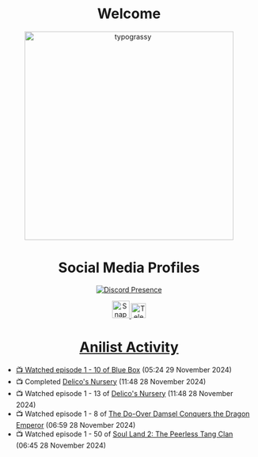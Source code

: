 <div align="center">

# Welcome
<a href="https://github.com/kawarimidoll/typograssy">
    <img alt="typograssy" src="https://typograssy.deno.dev/api?text=%E3%82%88%E3%81%86%E3%81%93%E3%81%9D%E3%81%BF%E3%81%AA%E3%81%95%E3%82%93%20-%20Sheby--&&l0=none&l1=82d9d0&l2=027353&l3=038c4c&l4=01402e&bg=none&frame=none&speed=100&comment=" width="421.99">
</a>

</div>

<div align="center">

# Social Media Profiles

[![Discord Presence](https://lanyard.cnrad.dev/api/612532963938271232)](https://discord.com/users/612532963938271232)


<a href="https://www.snapchat.com/add/a.sheby" title="Snapchat Profile">
    <img src="https://www.freepnglogos.com/uploads/snapchat-logo-png-0.png" width="35" alt="Snapchat Logo" />


<a href="https://t.me/ASheby" title="Telegram Profile">
    <img src="https://www.freepnglogos.com/uploads/telegram-logo-png-0.png" width="30" alt="Telegram Logo" />


</div>

<div align="center">

# Anilist Activity

</div>

<!-- ANILIST_ACTIVITY:start -->

-   📺 Watched episode 1 - 10 of [Blue Box](https://anilist.co/anime/170942) (05:24 29 November 2024)
-   📺 Completed [Delico's Nursery](https://anilist.co/anime/167991) (11:48 28 November 2024)
-   📺 Watched episode 1 - 13 of [Delico's Nursery](https://anilist.co/anime/167991) (11:48 28 November 2024)
-   📺 Watched episode 1 - 8 of [The Do-Over Damsel Conquers the Dragon Emperor](https://anilist.co/anime/164299) (06:59 28 November 2024)
-   📺 Watched episode 1 - 50 of [Soul Land 2: The Peerless Tang Clan](https://anilist.co/anime/137683) (06:45 28 November 2024)

<!-- ANILIST_ACTIVITY:end -->
